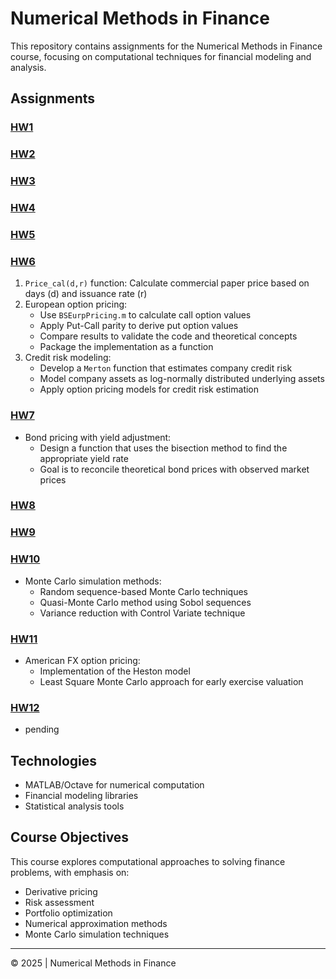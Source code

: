 # Numerical Methods in Finance

This repository contains assignments for the Numerical Methods in Finance course, focusing on computational techniques for financial modeling and analysis.

## Assignments

### [HW1](./HW1)


### [HW2](./HW2)


### [HW3](./HW3)


### [HW4](./HW4)


### [HW5](./HW5)


### [HW6](./HW6)
1. `Price_cal(d,r)` function: Calculate commercial paper price based on days (d) and issuance rate (r)
2. European option pricing:
   - Use `BSEurpPricing.m` to calculate call option values
   - Apply Put-Call parity to derive put option values
   - Compare results to validate the code and theoretical concepts
   - Package the implementation as a function
3. Credit risk modeling:
   - Develop a `Merton` function that estimates company credit risk
   - Model company assets as log-normally distributed underlying assets
   - Apply option pricing models for credit risk estimation

### [HW7](./HW7)
- Bond pricing with yield adjustment:
  - Design a function that uses the bisection method to find the appropriate yield rate
  - Goal is to reconcile theoretical bond prices with observed market prices

### [HW8](./HW8)


### [HW9](./HW9)


### [HW10](./HW10)
- Monte Carlo simulation methods:
  - Random sequence-based Monte Carlo techniques
  - Quasi-Monte Carlo method using Sobol sequences
  - Variance reduction with Control Variate technique

### [HW11](./HW11)
- American FX option pricing:
  - Implementation of the Heston model
  - Least Square Monte Carlo approach for early exercise valuation

### [HW12](./HW12)
- pending

## Technologies

- MATLAB/Octave for numerical computation
- Financial modeling libraries
- Statistical analysis tools

## Course Objectives

This course explores computational approaches to solving finance problems, with emphasis on:
- Derivative pricing
- Risk assessment
- Portfolio optimization
- Numerical approximation methods
- Monte Carlo simulation techniques

---

© 2025 | Numerical Methods in Finance
